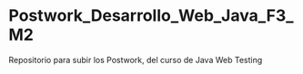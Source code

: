 # Postwork_Desarrollo_Web_Java_F3_M2
Repositorio para subir los Postwork, del curso de Java Web Testing
